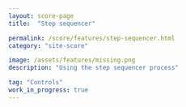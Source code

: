 ```yaml
---
layout: score-page
title:  "Step sequencer"

permalink: /score/features/step-sequencer.html
category: "site-score"

image: /assets/features/missing.png
description: "Using the step sequencer process"

tag: "Controls"
work_in_progress: true
---
```

